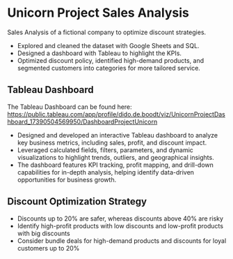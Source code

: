 # Unicorn Project Sales Analysis
Sales Analysis of a fictional company to optimize discount strategies.

- Explored and cleaned the dataset with Google Sheets and SQL.
- Designed a dashboard with Tableau to highlight the KPIs. 
- Optimized discount policy, identified high-demand products, and segmented customers into categories for more tailored service.

## Tableau Dashboard

The Tableau Dashboard can be found here: https://public.tableau.com/app/profile/dido.de.boodt/viz/UnicornProjectDashboard_17390504569950/DashboardProjectUnicorn

- Designed and developed an interactive Tableau dashboard to analyze key business metrics, including sales, profit, and discount impact.
- Leveraged calculated fields, filters, parameters, and dynamic visualizations to highlight trends, outliers, and geographical insights.
- The dashboard features KPI tracking, profit mapping, and drill-down capabilities for in-depth analysis, helping identify data-driven opportunities for business growth.

## Discount Optimization Strategy

- Discounts up to 20% are safer, whereas discounts above 40% are risky
- Identify high-profit products with low discounts and low-profit products with big discounts
- Consider bundle deals for high-demand products and discounts for loyal customers up to 20%






